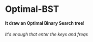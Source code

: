 # Optimal-BST
  <h4>It draw an Optimal Binary Search tree!</h4>
  <h6>It's enough that enter the keys and freqs</h6>
